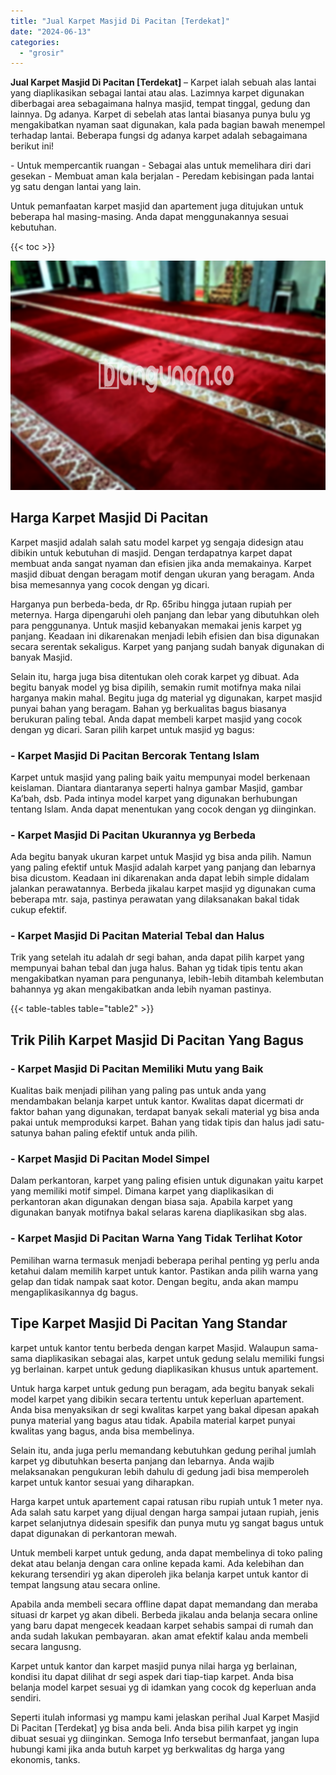 ```yaml
---
title: "Jual Karpet Masjid Di Pacitan [Terdekat]"
date: "2024-06-13"
categories: 
  - "grosir"
---
```


**Jual Karpet Masjid Di Pacitan \[Terdekat\]** – Karpet ialah sebuah alas lantai yang diaplikasikan sebagai lantai atau alas. Lazimnya karpet digunakan diberbagai area sebagaimana halnya masjid, tempat tinggal, gedung dan lainnya. Dg adanya. Karpet di sebelah atas lantai biasanya punya bulu yg mengakibatkan nyaman saat digunakan, kala pada bagian bawah menempel terhadap lantai. Beberapa fungsi dg adanya karpet adalah sebagaimana berikut ini!

\- Untuk mempercantik ruangan - Sebagai alas untuk memelihara diri dari gesekan - Membuat aman kala berjalan - Peredam kebisingan pada lantai yg satu dengan lantai yang lain.

Untuk pemanfaatan karpet masjid dan apartement juga ditujukan untuk beberapa hal masing-masing. Anda dapat menggunakannya sesuai kebutuhan.

{{< toc >}}

![Jual Karpet Masjid Di Pacitan [Terdekat]](/images/grosir-karpet-murah-42.png)

## Harga Karpet Masjid Di Pacitan

Karpet masjid adalah salah satu model karpet yg sengaja didesign atau dibikin untuk kebutuhan di masjid. Dengan terdapatnya karpet dapat membuat anda sangat nyaman dan efisien jika anda memakainya. Karpet masjid dibuat dengan beragam motif dengan ukuran yang beragam. Anda bisa memesannya yang cocok dengan yg dicari.

Harganya pun berbeda-beda, dr Rp. 65ribu hingga jutaan rupiah per meternya. Harga dipengaruhi oleh panjang dan lebar yang dibutuhkan oleh para penggunanya. Untuk masjid kebanyakan memakai jenis karpet yg panjang. Keadaan ini dikarenakan menjadi lebih efisien dan bisa digunakan secara serentak sekaligus. Karpet yang panjang sudah banyak digunakan di banyak Masjid.

Selain itu, harga juga bisa ditentukan oleh corak karpet yg dibuat. Ada begitu banyak model yg bisa dipilih, semakin rumit motifnya maka nilai harganya makin mahal. Begitu juga dg material yg digunakan, karpet masjid punyai bahan yang beragam. Bahan yg berkualitas bagus biasanya berukuran paling tebal. Anda dapat membeli karpet masjid yang cocok dengan yg dicari. Saran pilih karpet untuk masjid yg bagus:

### \- Karpet Masjid Di Pacitan Bercorak Tentang Islam

Karpet untuk masjid yang paling baik yaitu mempunyai model berkenaan keislaman. Diantara diantaranya seperti halnya gambar Masjid, gambar Ka’bah, dsb. Pada intinya model karpet yang digunakan berhubungan tentang Islam. Anda dapat menentukan yang cocok dengan yg diinginkan.

### \- Karpet Masjid Di Pacitan Ukurannya yg Berbeda

Ada begitu banyak ukuran karpet untuk Masjid yg bisa anda pilih. Namun yang paling efektif untuk Masjid adalah karpet yang panjang dan lebarnya bisa dicustom. Keadaan ini dikarenakan anda dapat lebih simple didalam jalankan perawatannya. Berbeda jikalau karpet masjid yg digunakan cuma beberapa mtr. saja, pastinya perawatan yang dilaksanakan bakal tidak cukup efektif.

### \- Karpet Masjid Di Pacitan Material Tebal dan Halus

Trik yang setelah itu adalah dr segi bahan, anda dapat pilih karpet yang mempunyai bahan tebal dan juga halus. Bahan yg tidak tipis tentu akan mengakibatkan nyaman para pengunanya, lebih-lebih ditambah kelembutan bahannya yg akan mengakibatkan anda lebih nyaman pastinya.

{{< table-tables table="table2" >}}

## Trik Pilih Karpet Masjid Di Pacitan Yang Bagus

### \- Karpet Masjid Di Pacitan Memiliki Mutu yang Baik

Kualitas baik menjadi pilihan yang paling pas untuk anda yang mendambakan belanja karpet untuk kantor. Kwalitas dapat dicermati dr faktor bahan yang digunakan, terdapat banyak sekali material yg bisa anda pakai untuk memproduksi karpet. Bahan yang tidak tipis dan halus jadi satu-satunya bahan paling efektif untuk anda pilih.

### \- Karpet Masjid Di Pacitan Model Simpel

Dalam perkantoran, karpet yang paling efisien untuk digunakan yaitu karpet yang memiliki motif simpel. Dimana karpet yang diaplikasikan di perkantoran akan digunakan dengan biasa saja. Apabila karpet yang digunakan banyak motifnya bakal selaras karena diaplikasikan sbg alas.

### \- Karpet Masjid Di Pacitan Warna Yang Tidak Terlihat Kotor

Pemilihan warna termasuk menjadi beberapa perihal penting yg perlu anda ketahui dalam memilih karpet untuk kantor. Pastikan anda pilih warna yang gelap dan tidak nampak saat kotor. Dengan begitu, anda akan mampu mengaplikasikannya dg bagus.

## Tipe Karpet Masjid Di Pacitan Yang Standar

karpet untuk kantor tentu berbeda dengan karpet Masjid. Walaupun sama-sama diaplikasikan sebagai alas, karpet untuk gedung selalu memiliki fungsi yg berlainan. karpet untuk gedung diaplikasikan khusus untuk apartement.

Untuk harga karpet untuk gedung pun beragam, ada begitu banyak sekali model karpet yang dibikin secara tertentu untuk keperluan apartement. Anda bisa menyaksikan dr segi kwalitas karpet yang bakal dipesan apakah punya material yang bagus atau tidak. Apabila material karpet punyai kwalitas yang bagus, anda bisa membelinya.

Selain itu, anda juga perlu memandang kebutuhkan gedung perihal jumlah karpet yg dibutuhkan beserta panjang dan lebarnya. Anda wajib melaksanakan pengukuran lebih dahulu di gedung jadi bisa memperoleh karpet untuk kantor sesuai yang diharapkan.

Harga karpet untuk apartement capai ratusan ribu rupiah untuk 1 meter nya. Ada salah satu karpet yang dijual dengan harga sampai jutaan rupiah, jenis karpet selanjutnya didesain spesifik dan punya mutu yg sangat bagus untuk dapat digunakan di perkantoran mewah.

Untuk membeli karpet untuk gedung, anda dapat membelinya di toko paling dekat atau belanja dengan cara online kepada kami. Ada kelebihan dan kekurang tersendiri yg akan diperoleh jika belanja karpet untuk kantor di tempat langsung atau secara online.

Apabila anda membeli secara offline dapat dapat memandang dan meraba situasi dr karpet yg akan dibeli. Berbeda jikalau anda belanja secara online yang baru dapat mengecek keadaan karpet sehabis sampai di rumah dan anda sudah lakukan pembayaran. akan amat efektif kalau anda membeli secara langusng.

Karpet untuk kantor dan karpet masjid punya nilai harga yg berlainan, kondisi itu dapat dilihat dr segi aspek dari tiap-tiap karpet. Anda bisa belanja model karpet sesuai yg di idamkan yang cocok dg keperluan anda sendiri.

Seperti itulah informasi yg mampu kami jelaskan perihal Jual Karpet Masjid Di Pacitan \[Terdekat\] yg bisa anda beli. Anda bisa pilih karpet yg ingin dibuat sesuai yg diinginkan. Semoga Info tersebut bermanfaat, jangan lupa hubungi kami jika anda butuh karpet yg berkwalitas dg harga yang ekonomis, tanks.
